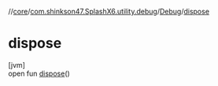 //[core](../../../index.md)/[com.shinkson47.SplashX6.utility.debug](../index.md)/[Debug](index.md)/[dispose](dispose.md)

# dispose

[jvm]\
open fun [dispose](dispose.md)()
